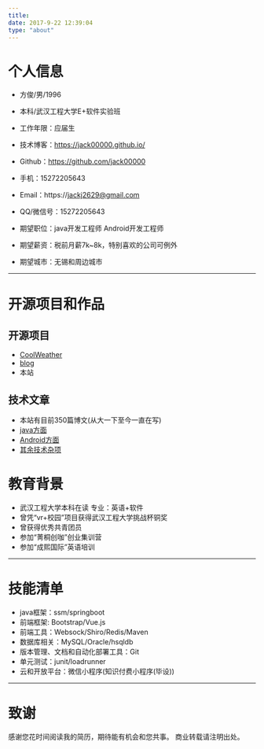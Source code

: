 ```yaml
---
title:
date: 2017-9-22 12:39:04
type: "about"
---
```



# 个人信息

 - 方俊/男/1996
 - 本科/武汉工程大学E+软件实验班
 - 工作年限：应届生
 - 技术博客：https://jack00000.github.io/
 - Github：https://github.com/jack00000
 - 手机：15272205643
 - Email：https://jackj2629@gmail.com
 - QQ/微信号：15272205643

 - 期望职位：java开发工程师 Android开发工程师
 - 期望薪资：税前月薪7k~8k，特别喜欢的公司可例外
 - 期望城市：无锡和周边城市

---

# 开源项目和作品


## 开源项目

 - [CoolWeather](https://github.com/jack00000/coolweather)
 - [blog](https://github.com/jack00000/jack00000.github.io)
 - 本站

## 技术文章

- 本站有目前350篇博文(从大一下至今一直在写)
- [java方面](https://jack00000.github.io/categories/how2j/)
- [Android方面](https://jack00000.github.io/tags/CODE-2/)
- [其余技术杂项](https://jack00000.github.io/categories/)



 # 教育背景
- 武汉工程大学本科在读 专业：英语+软件
- 曾凭“vr+校园”项目获得武汉工程大学挑战杯铜奖
- 曾获得优秀共青团员
- 参加“菁桐创咖”创业集训营
- 参加“成熙国际”英语培训

---

# 技能清单

- java框架：ssm/springboot
- 前端框架: Bootstrap/Vue.js
- 前端工具：Websock/Shiro/Redis/Maven
- 数据库相关：MySQL/Oracle/hsqldb
- 版本管理、文档和自动化部署工具：Git
- 单元测试：junit/loadrunner
- 云和开放平台：微信小程序(知识付费小程序(毕设))

---


# 致谢
感谢您花时间阅读我的简历，期待能有机会和您共事。
商业转载请注明出处。
